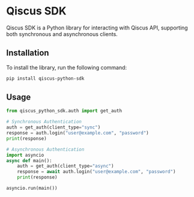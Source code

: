 # Qiscus SDK

Qiscus SDK is a Python library for interacting with Qiscus API, supporting both synchronous and asynchronous clients.

## Installation

To install the library, run the following command:

```bash
pip install qiscus-python-sdk
```


## Usage

```python
from qiscus_python_sdk.auth import get_auth

# Synchronous Authentication
auth = get_auth(client_type="sync")
response = auth.login("user@example.com", "password")
print(response)

# Asynchronous Authentication
import asyncio
async def main():
    auth = get_auth(client_type="async")
    response = await auth.login("user@example.com", "password")
    print(response)

asyncio.run(main())
